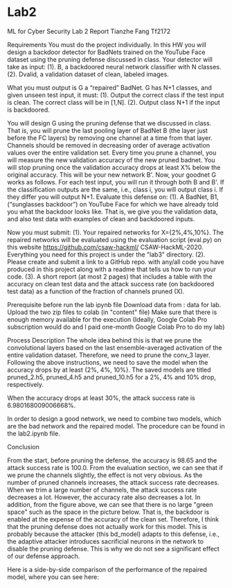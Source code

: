 # Lab2
ML for Cyber Security Lab 2 Report
Tianzhe Fang
Tf2172

Requirements
You must do the project individually. In this HW you will design a backdoor detector for BadNets trained on the YouTube Face dataset using the pruning defense discussed in class. 
Your detector will take as input: 
(1). B, a backdoored neural network classifier with N classes.
(2). Dvalid, a validation dataset of clean, labeled images. 

What you must output is G a “repaired” BadNet. G has N+1 classes, and given unseen test input, it must: 
(1). Output the correct class if the test input is clean. The correct class will be in [1,N]. 
(2). Output class N+1 if the input is backdoored. 

You will design G using the pruning defense that we discussed in class. That is, you will prune the last pooling layer of BadNet B (the layer just before the FC layers) by removing one channel at a time from that layer. Channels should be removed in decreasing order of average activation values over the entire validation set. Every time you prune a channel, you will measure the new validation accuracy of the new pruned badnet. You will stop pruning once the validation accuracy drops at least X% below the original accuracy. This will be your new network B'. 
Now, your goodnet G works as follows. For each test input, you will run it through both B and B'. If the classification outputs are the same, i.e., class i, you will output class i. If they differ you will output N+1. Evaluate this defense on: 
(1). A BadNet, B1, (“sunglasses backdoor”) on YouTube Face for which we have already told you what the backdoor looks like. That is, we give you the validation data, and also test data with examples of clean and backdoored inputs. 

Now you must submit: 
(1). Your repaired networks for X={2%,4%,10%}. The repaired networks will be evaluated using the evaluation script (eval.py) on this website https://github.com/csaw-hackml/ CSAW-HackML-2020. Everything you need for this project is under the "lab3" directory. 
(2). Please create and submit a link to a GitHub repo. with any/all code you have produced in this project along with a readme that tells us how to run your code. 
(3). A short report (at most 2 pages) that includes a table with the accuracy on clean test data and the attack success rate (on backdoored test data) as a function of the fraction of channels pruned (X).

Prerequisite before run the lab ipynb file
Download data from : data for lab. 
Upload the two zip files to colab (in "content" file)
Make sure that there is enough memory available for the execution (Ideally, Google Colab Pro subscription would do and I paid one-month Google Colab Pro to do my lab)

Process Description
The whole idea behind this is that we prune the convolutional layers based on the last ensemble-averaged activation of the entire validation dataset. Therefore, we need to prune the conv_3 layer. Following the above instructions, we need to save the model when the accuracy drops by at least {2%, 4%, 10%}. The saved models are titled pruned_2.h5, pruned_4.h5 and pruned_10.h5 for a 2%, 4% and 10% drop, respectively.

When the accuracy drops at least 30%, the attack success rate is 6.980168009006668%.

In order to design a good network, we need to combine two models, which are the bad network and the repaired model. The procedure can be found in the lab2.ipynb file.

Conclusion

 From the start, before pruning the defense, the accuracy is 98.65 and the attack success rate is 100.0. From the evaluation section, we can see that if we prune the channels slightly, the effect is not very obvious. As the number of pruned channels increases, the attack success rate decreases. When we trim a large number of channels, the attack success rate decreases a lot. However, the accuracy rate also decreases a lot. In addition, from the figure above, we can see that there is no large "green space" such as the space in the picture below. That is, the backdoor is enabled at the expense of the accuracy of the clean set. Therefore, I think that the pruning defense does not actually work for this model. This is probably because the attacker (this bd_model) adapts to this defense, i.e., the adaptive attacker introduces sacrificial neurons in the network to disable the pruning defense. This is why we do not see a significant effect of our defense approach.


Here is a side-by-side comparison of the performance of the repaired model, where you can see here:

